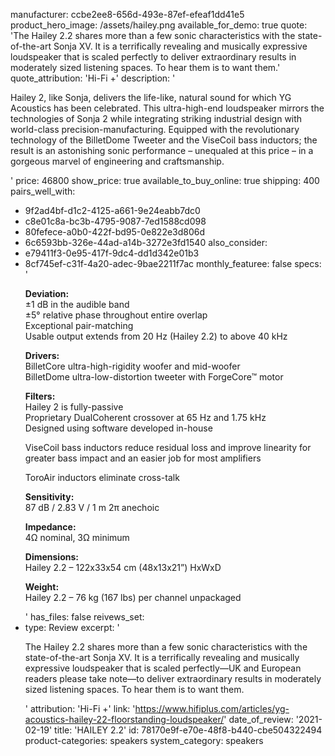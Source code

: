 manufacturer: ccbe2ee8-656d-493e-87ef-efeaf1dd41e5
product_hero_image: /assets/hailey.png
available_for_demo: true
quote: 'The Hailey 2.2 shares more than a few sonic characteristics with the state-of-the-art Sonja XV. It is a terrifically revealing and musically expressive loudspeaker that is scaled perfectly to deliver extraordinary results in moderately sized listening spaces. To hear them is to want them.'
quote_attribution: 'Hi-Fi +'
description: '<p>Hailey 2, like Sonja, delivers the life-like, natural sound for which YG Acoustics has been celebrated. This ultra-high-end loudspeaker mirrors the technologies of Sonja 2 while integrating striking industrial design with world-class precision-manufacturing. Equipped with the revolutionary technology of the BilletDome Tweeter and the ViseCoil bass inductors; the result is an astonishing sonic performance – unequaled at this price – in a gorgeous marvel of engineering and craftsmanship.&nbsp;&nbsp;</p>'
price: 46800
show_price: true
available_to_buy_online: true
shipping: 400
pairs_well_with:
  - 9f2ad4bf-d1c2-4125-a661-9e24eabb7dc0
  - c8e01c8a-bc3b-4795-9087-7ed1588cd098
  - 80fefece-a0b0-422f-bd95-0e822e3d806d
  - 6c6593bb-326e-44ad-a14b-3272e3fd1540
also_consider:
  - e79411f3-0e95-417f-9dc4-dd1d342e01b3
  - 8cf745ef-c31f-4a20-adec-9bae2211f7ac
monthly_featuree: false
specs: '<p><strong>Deviation:</strong><br>±1 dB in the audible band<br>±5° relative phase throughout entire overlap<br>Exceptional pair-matching<br>Usable output extends from 20 Hz (Hailey 2.2) to above 40 kHz</p><p><strong>Drivers:</strong><br>BilletCore ultra-high-rigidity woofer and mid-woofer<br>BilletDome ultra-low-distortion tweeter with ForgeCore™ motor</p><p><strong>Filters:</strong><br>Hailey 2 is fully-passive<br>Proprietary DualCoherent crossover at 65 Hz and 1.75 kHz<br>Designed using software developed in-house</p><p>ViseCoil bass inductors reduce residual loss and improve linearity for greater bass impact and an easier job for most amplifiers</p><p>ToroAir inductors eliminate cross-talk</p><p><strong>Sensitivity:</strong><br>87 dB / 2.83 V / 1 m 2π anechoic</p><p><strong>Impedance:</strong><br>4Ω nominal, 3Ω minimum</p><p><strong>Dimensions:</strong><br>Hailey 2.2 – 122x33x54 cm (48x13x21”) HxWxD</p><p><strong>Weight:</strong><br>Hailey 2.2 – 76 kg (167 lbs) per channel unpackaged</p>'
has_files: false
reivews_set:
  -
    type: Review
    excerpt: '<p>The Hailey 2.2 shares more than a few sonic characteristics with the state-of-the-art Sonja XV. It is a terrifically revealing and musically expressive loudspeaker that is scaled perfectly—UK and European readers please take note—to deliver extraordinary results in moderately sized listening spaces. To hear them is to want them.&nbsp;&nbsp;</p>'
    attribution: 'Hi-Fi +'
    link: 'https://www.hifiplus.com/articles/yg-acoustics-hailey-22-floorstanding-loudspeaker/'
    date_of_review: '2021-02-19'
title: 'HAILEY 2.2'
id: 78170e9f-e70e-48f8-b440-cbe504322494
product-categories: speakers
system_category: speakers
